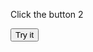 
<html>
<body>

<p>Click the button 2  </p>

<button onclick="myFunction2()">Try it</button>

<script>
function myFunction() {
	alert (' Info ' )
 // function f_clientWidth()
 // alert (f_filterResults)
  }
//function f_clientWidth() {
//	alert (' Info largeur' )
//	return f_filterResults (
//		window.innerWidth ? window.innerWidth : 0,
//		document.documentElement ? document.documentElement.clientWidth : 0,
//		document.body ? document.body.clientWidth : 0
    
//	);
}
//function f_clientHeight() {
//	return f_filterResults (
//		window.innerHeight ? window.innerHeight : 0,
//		document.documentElement ? document.documentElement.clientHeight : 0,
//		document.body ? document.body.clientHeight : 0
//	);
//}
//function f_scrollLeft() {
//	return f_filterResults (
//		window.pageXOffset ? window.pageXOffset : 0,
//		document.documentElement ? document.documentElement.scrollLeft : 0,
//		document.body ? document.body.scrollLeft : 0
//	);
//}
//function f_scrollTop() {
//	return f_filterResults (
//		window.pageYOffset ? window.pageYOffset : 0,
//		document.documentElement ? document.documentElement.scrollTop : 0,
//		document.body ? document.body.scrollTop : 0
//	);
//}
//function f_filterResults(n_win, n_docel, n_body) {
//	var n_result = n_win ? n_win : 0;
//	if (n_docel && (!n_result || (n_result > n_docel)))
//		n_result = n_docel;
////	return n_body && (!n_result || (n_result > n_body)) ? n_body : n_result;
//}


function myFunction2() {
 
      alert (' Info' )
}     
</script>

</body>
</html>

